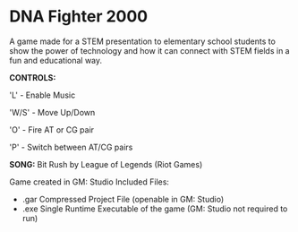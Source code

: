 # DNA Fighter 2000
A game made for a STEM presentation to elementary school students to show the power of technology and how it can connect with STEM fields in a fun and educational way.

**CONTROLS:**

'L' - Enable Music

'W/S' - Move Up/Down

'O' - Fire AT or CG pair

'P' - Switch between AT/CG pairs


**SONG:** Bit Rush by League of Legends (Riot Games)

Game created in GM: Studio
Included Files:
- .gar Compressed Project File (openable in GM: Studio)
- .exe Single Runtime Executable of the game (GM: Studio not required to run)
